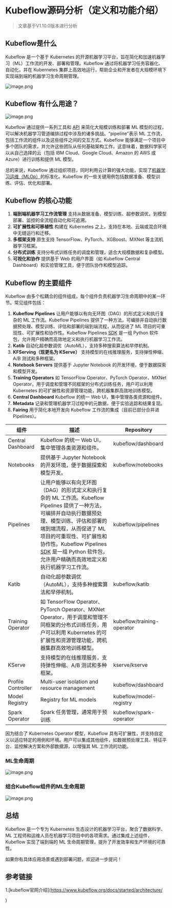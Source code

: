 #  Kubeflow源码分析（定义和功能介绍）

> 文章基于V1.10.0版本进行分析

## Kubeflow是什么

Kubeflow 是一个基于 Kubernetes 的开源机器学习平台，旨在简化和加速机器学习（ML）工作流的开发、部署和管理。Kubeflow 通过将机器学习任务容器化、自动化，并在 Kubernetes 集群上高效地运行，帮助企业和开发者在大规模环境下实现端到端的机器学习生命周期管理。

![image.png](https://s2.loli.net/2025/05/18/9TGHtSdLfAXMbsp.png)



## Kubeflow 有什么用途？

![image.png](https://s2.loli.net/2025/05/18/CxYDQ2EWr6ZqfUe.png)

Kubeflow 通过提供一系列工具和 [API](https://www.redhat.com/zh/topics/api/what-are-application-programming-interfaces) 来简化大规模训练和部署 ML 模型的过程，可以解决机器学习管道编排过程中涉及的诸多挑战。“pipeline”表示 ML 工作流，包括工作流的组件以及这些组件之间的交互方式。Kubeflow 能够满足一个项目中多个团队的需求，并允许这些团队从任何基础架构工作。这意味着，数据科学家可以从自己选择的云（包括 IBM Cloud、Google Cloud、Amazon 的 AWS 或 Azure）进行训练和提供 ML 模型。 

总的来说，Kubeflow 通过组织项目，同时利用云计算的强大功能，实现了[机器学习运维（MLOp）](https://www.redhat.com/zh/topics/ai/what-is-mlops)的标准化。Kubeflow 的一些关键用例包括数据准备、模型训练、评估、优化和部署。



## Kubeflow 的核心功能

1. **端到端机器学习工作流管理**
   支持从数据准备、模型训练、超参数调优，到模型部署、监控的全流程自动化和可追溯。
2. **可扩展性和可移植性**
   构建在 Kubernetes 之上，支持在本地、云端或混合环境中无缝运行和迁移。
3. **多框架支持**
   原生支持 TensorFlow、PyTorch、XGBoost、MXNet 等主流机器学习框架。
4. **分布式训练**
   支持分布式训练任务的调度和管理，适合大规模数据和复杂模型。
5. **可视化和协作**
   提供基于 Web 的用户界面（如 Kubeflow Central Dashboard）和实验管理工具，便于团队协作和模型追踪。



## Kubeflow 的主要组件

Kubeflow 由多个松耦合的组件组成，每个组件负责机器学习生命周期中的某一环节。常见组件包括：

1. **Kubeflow Pipelines**
   让用户能够以有向无环图（DAG）的形式定义和执行复杂的 ML 工作流。Kubeflow Pipelines 提供了一种方法，可编排并自动执行数据预处理、模型训练、评估和部署的端到端流程，从而促进了 ML 项目的可重现性、可扩展性和协作性。Kubeflow Pipelines [SDK](https://www.redhat.com/en/topics/cloud-native-apps/what-is-SDK) 是一组 Python 软件包，允许用户精确而高效地定义和执行机器学习工作流。
2. **Katib**
   自动化超参数调优（AutoML），支持多种搜索算法和早停机制。
3. **KFServing（现更名为 KServe）**
   支持模型的在线推理服务，支持弹性伸缩、A/B 测试和多种框架。
4. **Notebook Servers**
   提供基于 Jupyter Notebook 的开发环境，便于数据探索和模型开发。
5. **Training Operators**
   如 TensorFlow Operator、PyTorch Operator、MXNet Operator，用于调度和管理不同框架的分布式训练任务，用户可以利用 Kubernetes 的可扩展性和资源管理功能，跨机器集群高效地训练模型。
6. **Central Dashboard**
   Kubeflow 的统一 Web UI，集中管理各类资源和组件。
7. **Metadata**
   记录和管理机器学习过程中的元数据，便于实验追踪和结果复现。
8. **Fairing**
   用于简化本地开发向 Kubeflow 工作流的集成（目前已部分合并进 Pipelines）。

| 组件               | 描述                                                         | Repository                 |
| ------------------ | ------------------------------------------------------------ | -------------------------- |
| Central Dashboard  | Kubeflow 的统一 Web UI，集中管理各类资源和组件。             | kubeflow/dashboard         |
| Notebooks          | 提供基于 Jupyter Notebook 的开发环境，便于数据探索和模型开发。 | kubeflow/notebooks         |
| Pipelines          | 让用户能够以有向无环图（DAG）的形式定义和执行复杂的 ML 工作流。Kubeflow Pipelines 提供了一种方法，可编排并自动执行数据预处理、模型训练、评估和部署的端到端流程，从而促进了 ML 项目的可重现性、可扩展性和协作性。Kubeflow Pipelines [SDK](https://www.redhat.com/en/topics/cloud-native-apps/what-is-SDK) 是一组 Python 软件包，允许用户精确而高效地定义和执行机器学习工作流。 | kubeflow/pipelines         |
| Katib              | 自动化超参数调优（AutoML），支持多种搜索算法和早停机制。     | kubeflow/katib             |
| Training Operator  | 如 TensorFlow Operator、PyTorch Operator、MXNet Operator，用于调度和管理不同框架的分布式训练任务，用户可以利用 Kubernetes 的可扩展性和资源管理功能，跨机器集群高效地训练模型。 | kubeflow/training-operator |
| KServe             | 支持模型的在线推理服务，支持弹性伸缩、A/B 测试和多种框架。   | kserve/kserve              |
| Profile Controller | Multi-user isolation and resource management                 | kubeflow/dashboard         |
| Model Registry     | Registry for ML models                                       | kubeflow/model-registry    |
| Spark Operator     | Spark 任务管理，通常用于预训练                               | kubeflow/spark-operator    |

因为结合了 Kubernetes Operator 模型，Kubeflow 具有可扩展性，并支持自定义以适应特定的用例和环境。用户可以集成其他组件，如数据预处理工具、特征平台、监控解决方案和外部数据源，以增强其 ML 工作流的功能。



### ML生命周期

![image.png](https://s2.loli.net/2025/05/18/yHR6VUDt1bpaOA8.png)

### 结合Kubeflow组件的ML生命周期

![image.png](https://s2.loli.net/2025/05/18/MwYaycON5WFj3b9.png)



## 总结

Kubeflow 是一个专为 Kubernetes 生态设计的机器学习平台，聚合了数据科学、ML 工程师和运维人员在机器学习项目中的各项需求。通过集成上述组件，Kubeflow 实现了端到端的 ML 生命周期管理，提升了开发效率和生产环境的可靠性。

如果你有具体应用场景或遇到部署问题，欢迎进一步提问！



## 参考链接

1.[kubeflow官网介绍](https://www.kubeflow.org/docs/started/architecture/

)